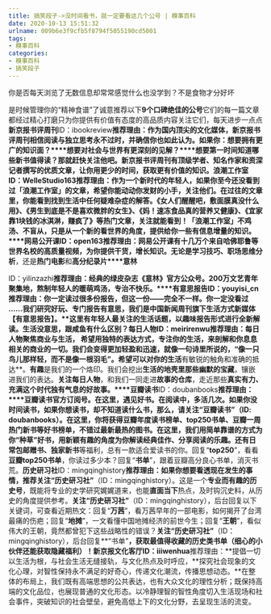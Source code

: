 ```yaml
---
title: 搞笑段子->没时间看书，就一定要看这几个公号 | 糗事百科
date: 2020-10-13 15:51:32
urlname: 009b6e3f9cfb5f8794f5055190cd5001
tags: 
- 糗事百科
categories:
- 糗事百科
- 搞笑段子
---
```

你是否每天浏览了无数信息却常常感觉什么也没学到？不是食物才分好坏

是时候管理你的“精神食谱”了诚意推荐以下**9个口碑绝佳的公号**它们的每一篇文章都经过精心打磨只为你提供有价值有态度的高品质内容关注它们，每天进步一点点**新京报书评周刊**ID：ibookreview**推荐理由：**作为国内顶尖的文化媒体，**新京报书评周刊**相信阅读与独立思考永不过时，并确信你也如此认为。如果你：**想要拥有更广的知识面？****想要对社会与世界有更深刻的见解？****想要第一时间知道哪些新书值得读？**那就赶快关注他吧。新京报书评周刊有顶级学者、知名作家和资深记者撰写的优质文章，**让你用更少的时间，获取更有价值的知识**。**浪潮工作室**ID：WelleStudio163**推荐理由：**作为一个新时代的年轻人，如果你至今还没看到过「浪潮工作室」的文章，希望你能动动你发财的小手，关注他们。在过往的文章里，你能看到找到生活中任何疑难杂症的解答。《女人们醒醒吧，敷面膜真没什么用》、《男生到底是不是喜欢微胖的女生》、《妈！速冻食品真的营养又健康》、《宜家靠1块钱的冰淇淋，赚疯了》等热门文章，关注就能看到！**「浪潮工作室」不鸡汤、不盲从，只是从一个新的看世界的角度，提供给你一些有信息增量的知识。****网易公开课**ID：open163**推荐理由：**网易公开课有十几万个来自哈佛耶鲁等世界名校的高质量视频，为你提供干货，增长知识。无论是**学习技巧、职场思维分析**，还是**热门电影**和**高分纪录片****意林**

ID：yilinzazhi**推荐理由：**经典的绿皮杂志《意林》官方公众号。**200万文艺青年聚集地，熬制年轻人的暖萌鸡汤，专治不快乐。****有意思报告**ID：youyisi_cn**推荐理由：**你一定读过很多份报告，但这一份——完全不一样。你一定没看过 ……**我们研究好玩、专门报告有意思****，我们是中国新闻周刊旗下生活方式新媒体【有意思报告】。****这里有年轻人最关注的生活话题，以趣味报告形式进行全新解读。**生活没意思，跟咸鱼有什么区别？**每日人物**ID：meirirenwu**推荐理由：**每日人物聚焦商业与生活， 希望用独特的表达方式，专注你的生活，来剖解和你息息相关的商业的一切。我们会变得更加**轻盈和迅速**，就像一句诗里所说的，“像一只鸟儿那样轻，而不是像一根羽毛”。希望可以对你的生活**有敏锐的触角和准确的抵达**。**有趣**是我们的一个烙印。我们会挖出**生活的地壳里那些幽默的宝藏**，镶嵌进我们的表达。**关注每日人物**，和我们一同走进**故事的仓库**，走近那些**真实有力、充满这个时代独有气息的好故事。****豆瓣读书**ID：doubanbooks**推荐理由：****豆瓣读书官方订阅号。**在这里，遇见好书。在阅读中，多活几次。如果你没时间读书，如果你想读书，却不知道读什么书，那么，请关注“**豆瓣读书**”（ID: doubanbooks）。在这里，你将获得**豆瓣年度读书榜单、top250书单、豆瓣一周热门新书等好书榜单，**不错过最新最热的图书。在这里，我们用简单靠谱的方式为你“种草”好书，用新颖有趣的角度为你解读经典佳作、分享阅读的乐趣。还有日常**包邮赠书、独家新书**等福利，总有一款适合爱读书的你。回复“**top250**”，看看**豆瓣top250书单**，你读过多少本？回复“**书单**”，跟着豆瓣高分良心书单，消灭书荒。**历史研习社**ID：mingqinghistory**推荐理由：**如果你想要看透现在发生的事情，推荐**关注“历史研习社”**（ID：mingqinghistory）。这是一个**专业而有趣的历史号**，既能将专业的史学研究娓娓道来，也能**直面当下**热点，及时钩沉史料，从历史的角度提供参考。**关注“历史研习社”**（ID：mingqinghistory），后台回复以下关键词，可查看近期热文：回复“**万茜**”，看万茜早年的一部电影，如何揭开了台湾最痛的伤疤；回复“**地摊**”，一文看懂中国地摊经济的前世今生；回复“**王朝**”，看似伟大的王朝，竟然都曾犯下这些战略性的错误？**关注“历史研习社”**（ID：mingqinghistory），后台回复**“书单”**，获取最值得收藏的历史类书单（细心的小伙伴还能获取隐藏福利）！**新京报文化客厅**ID：iiiwenhua**推荐理由：**提倡一切以生活为根，与社会生活无缝接轨，与文化热点及时呼应，**探究社会现象的文化心理，对智性保持永不满足的好奇心，传递文化潮流，传播思想动态。**在整体的布局上，我们既有高端思想的公共表达，也有大众文化的理性分析；既保持高端的文化品位，也展现普通的文化形态。以冷静理智的智性角度切入生活现场和社会事件，突破知识的社会壁垒，避免高低上下的文化分野，去呈现生活的流变。


